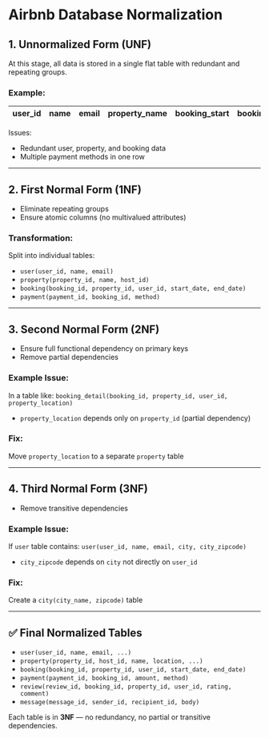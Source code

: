 # Airbnb Database Normalization

## 1. Unnormalized Form (UNF)
At this stage, all data is stored in a single flat table with redundant and repeating groups.

### Example:
| user_id | name | email | property_name | booking_start | booking_end | payment_method |
|---------|------|-------|----------------|----------------|--------------|----------------|

Issues:
- Redundant user, property, and booking data
- Multiple payment methods in one row

---

## 2. First Normal Form (1NF)
- Eliminate repeating groups
- Ensure atomic columns (no multivalued attributes)

### Transformation:
Split into individual tables:
- `user(user_id, name, email)`
- `property(property_id, name, host_id)`
- `booking(booking_id, property_id, user_id, start_date, end_date)`
- `payment(payment_id, booking_id, method)`

---

## 3. Second Normal Form (2NF)
- Ensure full functional dependency on primary keys
- Remove partial dependencies

### Example Issue:
In a table like:
`booking_detail(booking_id, property_id, user_id, property_location)`

- `property_location` depends only on `property_id` (partial dependency)

### Fix:
Move `property_location` to a separate `property` table

---

## 4. Third Normal Form (3NF)
- Remove transitive dependencies

### Example Issue:
If `user` table contains:
`user(user_id, name, email, city, city_zipcode)`

- `city_zipcode` depends on `city` not directly on `user_id`

### Fix:
Create a `city(city_name, zipcode)` table

---

## ✅ Final Normalized Tables
- `user(user_id, name, email, ...)`
- `property(property_id, host_id, name, location, ...)`
- `booking(booking_id, property_id, user_id, start_date, end_date)`
- `payment(payment_id, booking_id, amount, method)`
- `review(review_id, booking_id, property_id, user_id, rating, comment)`
- `message(message_id, sender_id, recipient_id, body)`

Each table is in **3NF** — no redundancy, no partial or transitive dependencies.
